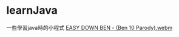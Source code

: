 # learnJava
一些學習java時的小程式
[EASY DOWN BEN - (Ben 10 Parody).webm](https://github.com/YSW0630/learnJava/assets/95664509/7abc5f6c-5e68-4c29-94bd-c474d7b78298)
